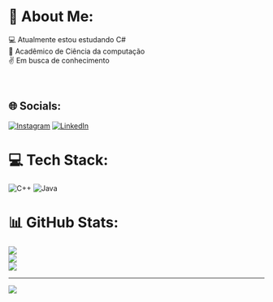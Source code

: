 # 💫 About Me:
💻  Atualmente estou estudando C# <br>📖 Acadêmico de Ciência da computação<br>✌️ Em busca de conhecimento <br><br><br>


## 🌐 Socials:
[![Instagram](https://img.shields.io/badge/Instagram-%23E4405F.svg?logo=Instagram&logoColor=white)](https://instagram.com/_lucasalvessilva) [![LinkedIn](https://img.shields.io/badge/LinkedIn-%230077B5.svg?logo=linkedin&logoColor=white)](https://linkedin.com/in/https://www.linkedin.com/in/lucas-alves-0495081a8) 

# 💻 Tech Stack:
![C++](https://img.shields.io/badge/c++-%2300599C.svg?style=for-the-badge&logo=c%2B%2B&logoColor=white) ![Java](https://img.shields.io/badge/java-%23ED8B00.svg?style=for-the-badge&logo=java&logoColor=white)
# 📊 GitHub Stats:
![](https://github-readme-stats.vercel.app/api?username=lucasalvessilva25&theme=dark&hide_border=false&include_all_commits=true&count_private=false)<br/>
![](https://github-readme-streak-stats.herokuapp.com/?user=lucasalvessilva25&theme=dark&hide_border=false)<br/>
![](https://github-readme-stats.vercel.app/api/top-langs/?username=lucasalvessilva25&theme=dark&hide_border=false&include_all_commits=true&count_private=false&layout=compact)

---
[![](https://visitcount.itsvg.in/api?id=lucasalvessilva25&icon=0&color=0)](https://visitcount.itsvg.in)

<!-- Proudly created with GPRM ( https://gprm.itsvg.in ) -->